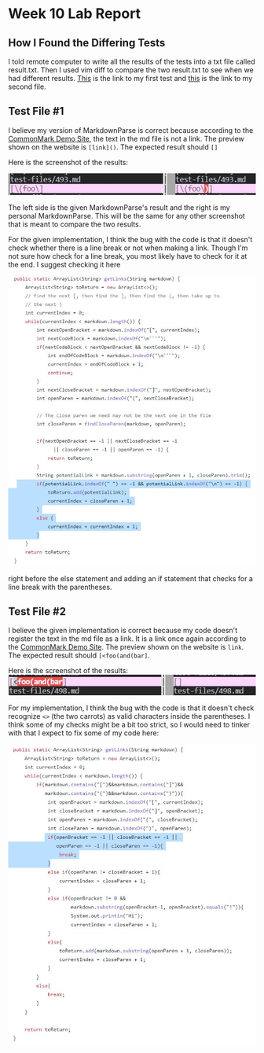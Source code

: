 # __Week 10 Lab Report__ 

## How I Found the Differing Tests
I told remote computer to write all the results of the tests into a txt file called result.txt. Then I used vim diff to compare the two result.txt to see when we had different results. [This](https://github.com/nidhidhamnani/markdown-parser/blob/main/test-files/493.md) is the link to my first test and [this](https://github.com/nidhidhamnani/markdown-parser/blob/main/test-files/498.md) is the link to my second file. 

## Test File #1
I believe my version of MarkdownParse is correct because according to the [CommonMark Demo Site](https://spec.commonmark.org/dingus/), the text in the md file is not a link. The preview shown on the website is ``[link]()``. The expected result should ``[]``

 Here is the screenshot of the results:
 
![](test493.JPG)

The left side is the given MarkdownParse's result and the right is my personal MarkdownParse. This will be the same for any other screenshot that is meant to compare the two results. 

For the given implementation, I think the bug with the code is that it doesn't check whether there is a line break or not when making a link. Though I'm not sure how check for a line break, you most likely have to check for it at the end. I suggest checking it here

![](fix_third_where.JPG)

right before the else statement and adding an if statement that checks for a line break with the parentheses. 

## Test File #2

I believe the given implementation is correct because my code doesn't register the text in the md file as a link. It is a link once again according to the  [CommonMark Demo Site](https://spec.commonmark.org/dingus/). The preview shown on the website is ``link``. The expected result should ``[<foo(and(bar]``.

Here is the screenshot of the results:
![](test498.JPG)

For my implementation, I think the bug with the code is that it doesn't check recognize ``<>`` (the two carrots) as valid characters inside the parentheses. I think some of my checks might be a bit too strict, so I would need to tinker with that I expect to fix some of my code here:

![](fix_fourth_where.JPG)
